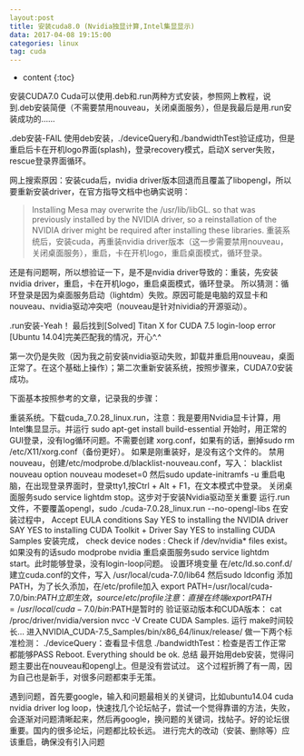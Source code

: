 ```yaml
---
layout:post
title: 安装cuda8.0 (Nvidia独显计算,Intel集显显示)
data: 2017-04-08 19:15:00
categories: linux
tag: cuda
---
```


* content
{:toc}


安装CUDA7.0
Cuda可以使用.deb和.run两种方式安装，参照网上教程，说到.deb安装简便（不需要禁用nouveau，关闭桌面服务），但是我最后是用.run安装成功的……

.deb安装-FAIL
使用deb安装，./deviceQuery和./bandwidthTest验证成功，但是重启后卡在开机logo界面(splash)，登录recovery模式，启动X server失败，rescue登录界面循环。

网上搜索原因：安装cuda后，nvidia driver版本回退而且覆盖了libopengl，所以要重新安装driver，在官方指导文档中也确实说明：

>Installing Mesa may overwrite the /usr/lib/libGL. so that was previously installed by the NVIDIA driver, so a reinstallation of the NVIDIA driver might be required after installing these libraries.
重装系统后，安装cuda，再重装nvidia driver版本（这一步需要禁用nouveau，关闭桌面服务），重启，卡在开机logo，重启桌面模式，循环登录。

还是有问题啊，所以想验证一下，是不是nvidia driver导致的：重装，先安装nvidia driver，重启，卡在开机logo，重启桌面模式，循环登录。
所以猜测：循环登录是因为桌面服务启动（lightdm）失败。原因可能是电脑的双显卡和nouveau、nvidia驱动冲突吧（nouveau是针对nividia的开源驱动）。

.run安装-Yeah！
最后找到[Solved] Titan X for CUDA 7.5 login-loop error [Ubuntu 14.04]完美匹配我的情况，开心^.^

第一次仍是失败（因为我之前安装nvidia驱动失败，卸载并重启用nouveau，桌面正常了。在这个基础上操作）；第二次重新安装系统，按照步骤来，CUDA7.0安装成功。

下面基本按照参考的文章，记录我的步骤：

重装系统。下载cuda_7.0.28_linux.run，注意：我是要用Nvidia显卡计算，用Intel集显显示。并运行 sudo apt-get install build-essential
开始时，用正常的GUI登录，没有log循环问题。不需要创建 xorg.conf，如果有的话，删掉sudo rm /etc/X11/xorg.conf（备份更好）。
如果是刚重装好，是没有这个文件的。
禁用nouveau，创建/etc/modprobe.d/blacklist-nouveau.conf，写入： 
blacklist nouveau 
option nouveau modeset=0 
然后sudo update-initramfs -u
重启电脑，在出现登录界面时，登录tty1,按Ctrl + Alt + F1，在文本模式中登录。
关闭桌面服务sudo service lightdm stop。这步对于安装Nvidia驱动至关重要
运行.run文件，不要覆盖opengl，sudo ./cuda-7.0.28_linux.run --no-opengl-libs
在安装过程中， 
Accept EULA conditions 
Say YES to installing the NVIDIA driver 
SAY YES to installing CUDA Toolkit + Driver 
Say YES to installing CUDA Samples
安装完成， check device nodes : Check if /dev/nvidia* files exist。如果没有的话sudo modprobe nvidia
重启桌面服务sudo service lightdm start。此时能够登录，没有login-loop问题。
设置环境变量 
在/etc/ld.so.conf.d/建立cuda.conf的文件，写入 
/usr/local/cuda-7.0/lib64 
然后sudo ldconfig
添加PATH，为了长久添加，在/etc/profile加入 
export PATH=/usr/local/cuda-7.0/bin:$PATH 
立即生效，source /etc/profile 
注意：直接在终端export PATH=/usr/local/cuda-7.0/bin:$PATH是暂时的
验证驱动版本和CUDA版本： 
cat /proc/driver/nvidia/version 
nvcc -V
Create CUDA Samples. 运行 make时间较长…
进入NVIDIA_CUDA-7.5_Samples/bin/x86_64/linux/release/ 做一下两个标准检测： 
./deviceQuery：查看显卡信息 
./bandwidthTest：检查是否工作正常 
都能够PASS
Reboot. Everything should be ok.
总结
最开始用deb安装，觉得问题主要出在nouveau和opengl上。但是没有尝试过。 这个过程折腾了有一周，因为自己也是新手，对很多问题都束手无策。

遇到问题，首先要google，输入和问题最相关的关键词，比如ubuntu14.04 cuda nvidia driver log loop，快速找几个论坛帖子，尝试一个觉得靠谱的方法，失败，会逐渐对问题清晰起来，然后再google，换问题的关键词，找帖子。好的论坛很重要。国内的很多论坛，问题都比较长远。
进行完大的改动（安装、删除等）应该重启，确保没有引入问题

